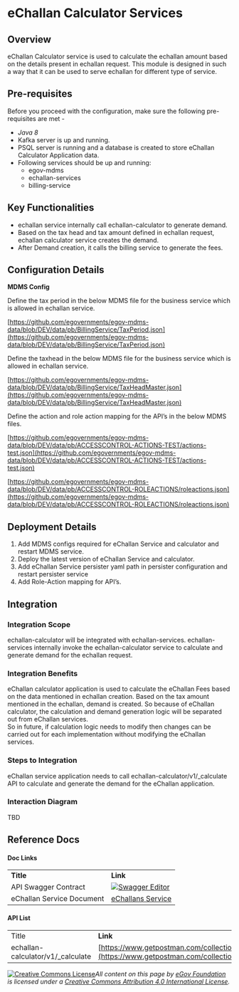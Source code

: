 # eChallan Calculator Services

## Overview

eChallan Calculator service is used to calculate the echallan amount based on the details present in echallan request. This module is designed in such a way that it can be used to serve echallan for different type of service.

## Pre-requisites

Before you proceed with the configuration, make sure the following pre-requisites are met -

* _Java 8_
* Kafka server is up and running.
* PSQL server is running and a database is created to store eChallan Calculator Application data.
* Following services should be up and running:
  * egov-mdms
  * echallan-services
  * billing-service

## Key Functionalities

* echallan service internally call echallan-calculator to generate demand.
* Based on the tax head and tax amount defined in echallan request, echallan calculator service creates the demand.
* After Demand creation, it calls the billing service to generate the fees.

## Configuration Details

**MDMS Config**

Define the tax period in the below MDMS file for the business service which is allowed in echallan service.

[https://github.com/egovernments/egov-mdms-data/blob/DEV/data/pb/BillingService/TaxPeriod.json](https://github.com/egovernments/egov-mdms-data/blob/DEV/data/pb/BillingService/TaxPeriod.json)

Define the taxhead in the below MDMS file for the business service which is allowed in echallan service.

[https://github.com/egovernments/egov-mdms-data/blob/DEV/data/pb/BillingService/TaxHeadMaster.json](https://github.com/egovernments/egov-mdms-data/blob/DEV/data/pb/BillingService/TaxHeadMaster.json)

Define the action and role action mapping for the API’s in the below MDMS files.

[https://github.com/egovernments/egov-mdms-data/blob/DEV/data/pb/ACCESSCONTROL-ACTIONS-TEST/actions-test.json](https://github.com/egovernments/egov-mdms-data/blob/DEV/data/pb/ACCESSCONTROL-ACTIONS-TEST/actions-test.json)

[https://github.com/egovernments/egov-mdms-data/blob/DEV/data/pb/ACCESSCONTROL-ROLEACTIONS/roleactions.json](https://github.com/egovernments/egov-mdms-data/blob/DEV/data/pb/ACCESSCONTROL-ROLEACTIONS/roleactions.json)

## Deployment Details

1. Add MDMS configs required for eChallan Service and calculator and restart MDMS service.
2. Deploy the latest version of eChallan Service and calculator.
3. Add eChallan Service persister yaml path in persister configuration and restart persister service
4. Add Role-Action mapping for API’s.

## Integration

### Integration Scope

echallan-calculator will be integrated with echallan-services. echallan-services internally invoke the echallan-calculator service to calculate and generate demand for the echallan request.

### Integration Benefits

eChallan calculator application is used to calculate the eChallan Fees based on the data mentioned in echallan creation. Based on the tax amount mentioned in the echallan, demand is created. So because of eChallan calculator, the calculation and demand generation logic will be separated out from eChallan services.\
So in future, if calculation logic needs to modify then changes can be carried out for each implementation without modifying the eChallan services.

### Steps to Integration

eChallan service application needs to call echallan-calculator/v1/\_calculate API to calculate and generate the demand for the eChallan application.

### Interaction Diagram

TBD

## Reference Docs

#### Doc Links <a href="#doc-links" id="doc-links"></a>

|                           |                                                                                                                                                                                                               |
| ------------------------- | ------------------------------------------------------------------------------------------------------------------------------------------------------------------------------------------------------------- |
| **Title**                 | **Link**                                                                                                                                                                                                      |
| API Swagger Contract      | [![](https://editor.swagger.io/dist/favicon-32x32.png)Swagger Editor](https://editor.swagger.io/?url=https://raw.githubusercontent.com/egovernments/municipal-services/develop/docs/e-Challan-v1.0.0.yaml#!/) |
| eChallan Service Document | [eChallans Service](https://digit-discuss.atlassian.net/l/c/CHpaLj9c)                                                                                                                                         |

#### API List <a href="#api-list" id="api-list"></a>

|                                    |                                                                                                                            |
| ---------------------------------- | -------------------------------------------------------------------------------------------------------------------------- |
| Title                              | **Link**                                                                                                                   |
| echallan-calculator/v1/\_calculate | [https://www.getpostman.com/collections/349413e52bf743d50b0a](https://www.getpostman.com/collections/349413e52bf743d50b0a) |

[![Creative Commons License](https://i.creativecommons.org/l/by/4.0/80x15.png)_​_](http://creativecommons.org/licenses/by/4.0/)_All content on this page by_ [_eGov Foundation_](https://egov.org.in) _is licensed under a_ [_Creative Commons Attribution 4.0 International License_](http://creativecommons.org/licenses/by/4.0/)_._
